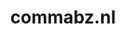 ---
layout: post
title: "commabz.nl"
internal_url: "/dutchgov/commabz.nl.html"
subdomains_count: 8
all_subdomains_count: 8
urls_count: 5
ssl_rank: 0
http_rank: 55
url_link: /data/commabz.nl/urls.txt
all_subdomains_link: /data/commabz.nl/all_subdomains.txt
subdomains_link: /data/commabz.nl/subdomains.txt
categories: dutchgov
---